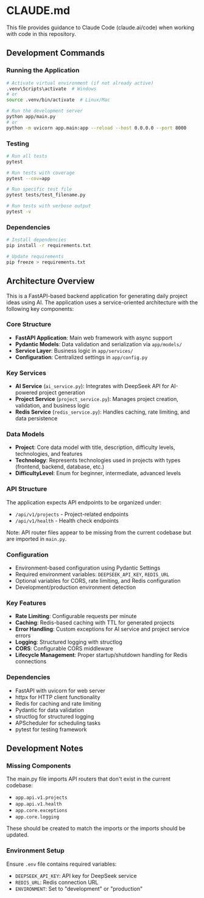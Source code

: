 # CLAUDE.md

This file provides guidance to Claude Code (claude.ai/code) when working with code in this repository.

## Development Commands

### Running the Application
```bash
# Activate virtual environment (if not already active)
.venv\Scripts\activate  # Windows
# or
source .venv/bin/activate  # Linux/Mac

# Run the development server
python app/main.py
# or
python -m uvicorn app.main:app --reload --host 0.0.0.0 --port 8000
```

### Testing
```bash
# Run all tests
pytest

# Run tests with coverage
pytest --cov=app

# Run specific test file
pytest tests/test_filename.py

# Run tests with verbose output
pytest -v
```

### Dependencies
```bash
# Install dependencies
pip install -r requirements.txt

# Update requirements
pip freeze > requirements.txt
```

## Architecture Overview

This is a FastAPI-based backend application for generating daily project ideas using AI. The application uses a service-oriented architecture with the following key components:

### Core Structure
- **FastAPI Application**: Main web framework with async support
- **Pydantic Models**: Data validation and serialization via `app/models/`
- **Service Layer**: Business logic in `app/services/`
- **Configuration**: Centralized settings in `app/config.py`

### Key Services
- **AI Service** (`ai_service.py`): Integrates with DeepSeek API for AI-powered project generation
- **Project Service** (`project_service.py`): Manages project creation, validation, and business logic
- **Redis Service** (`redis_service.py`): Handles caching, rate limiting, and data persistence

### Data Models
- **Project**: Core data model with title, description, difficulty levels, technologies, and features
- **Technology**: Represents technologies used in projects with types (frontend, backend, database, etc.)
- **DifficultyLevel**: Enum for beginner, intermediate, advanced levels

### API Structure
The application expects API endpoints to be organized under:
- `/api/v1/projects` - Project-related endpoints
- `/api/v1/health` - Health check endpoints

Note: API router files appear to be missing from the current codebase but are imported in `main.py`.

### Configuration
- Environment-based configuration using Pydantic Settings
- Required environment variables: `DEEPSEEK_API_KEY`, `REDIS_URL`
- Optional variables for CORS, rate limiting, and Redis configuration
- Development/production environment detection

### Key Features
- **Rate Limiting**: Configurable requests per minute
- **Caching**: Redis-based caching with TTL for generated projects
- **Error Handling**: Custom exceptions for AI service and project service errors
- **Logging**: Structured logging with structlog
- **CORS**: Configurable CORS middleware
- **Lifecycle Management**: Proper startup/shutdown handling for Redis connections

### Dependencies
- FastAPI with uvicorn for web server
- httpx for HTTP client functionality
- Redis for caching and rate limiting
- Pydantic for data validation
- structlog for structured logging
- APScheduler for scheduling tasks
- pytest for testing framework

## Development Notes

### Missing Components
The main.py file imports API routers that don't exist in the current codebase:
- `app.api.v1.projects`
- `app.api.v1.health`
- `app.core.exceptions`
- `app.core.logging`

These should be created to match the imports or the imports should be updated.

### Environment Setup
Ensure `.env` file contains required variables:
- `DEEPSEEK_API_KEY`: API key for DeepSeek service
- `REDIS_URL`: Redis connection URL
- `ENVIRONMENT`: Set to "development" or "production"